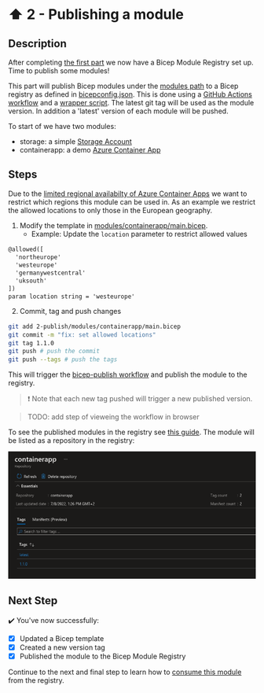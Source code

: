 # :arrow_up: 2 - Publishing a module

## Description

After completing [the first part](../1-registry/README.md) we now have a Bicep Module Registry set up. Time to publish some modules!

This part will publish Bicep modules under the [modules path](./modules) to a Bicep registry as defined in [bicepconfig.json](../bicepconfig.json). This is done using a [GitHub Actions workflow](./.github/workflows/bicep-publish.yml) and a [wrapper script](../.github/publish-modules.ps1). The latest git tag will be used as the module version. In addition a 'latest' version of each module will be pushed.

To start of we have two modules:

- storage: a simple [Storage Account](https://docs.microsoft.com/en-us/azure/storage/common/storage-account-overview)
- containerapp: a demo [Azure Container App](https://docs.microsoft.com/en-us/azure/container-apps/overview)

## Steps

Due to the [limited regional availabilty of Azure Container Apps](https://azure.microsoft.com/en-us/global-infrastructure/services/?products=container-apps&regions=all) we want to restrict which regions this module can be used in. As an example we restrict the allowed locations to only those in the European geography.

1. Modify the template in [modules/containerapp/main.bicep](./modules/containerapp/main.bicep).
   - Example: Update the `location` parameter to restrict allowed values

```bicep
@allowed([
  'northeurope'
  'westeurope'
  'germanywestcentral'
  'uksouth'
])
param location string = 'westeurope'
```

2. Commit, tag and push changes

```bash
git add 2-publish/modules/containerapp/main.bicep
git commit -m "fix: set allowed locations"
git tag 1.1.0
git push # push the commit
git push --tags # push the tags
```

This will trigger the [bicep-publish workflow](../.github/workflows/bicep-publish.yml) and publish the module to the registry.

> :exclamation: Note that each new tag pushed will trigger a new published version.

> TODO: add step of vieweing the workflow in browser

To see the published modules in the registry see [this guide](https://docs.microsoft.com/en-us/azure/azure-resource-manager/bicep/private-module-registry#view-files-in-registry). The module will be listed as a repository in the registry:

![registry](../static/2-registry.png)

## Next Step

:heavy_check_mark: You've now successfully:

- [x] Updated a Bicep template
- [x] Created a new version tag
- [x] Published the module to the Bicep Module Registry

Continue to the next and final step to learn how to [consume this module](../3-consume/README.md) from the registry.
